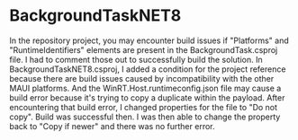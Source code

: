 # BackgroundTaskNET8

In the repository project, you may encounter build issues if "Platforms" and "RuntimeIdentifiers" elements are present in the BackgroundTask.csproj file.  I had to comment those out to successfully build the solution.  In BackgroundTaskNET8.csproj, I added a condition for the project reference because there are build issues caused by incompatibility with the other MAUI platforms.  And the WinRT.Host.runtimeconfig.json file may cause a build error because it's trying to copy a duplicate within the payload.  After encountering that build error, I changed properties for the file to "Do not copy".  Build was successful then.  I was then able to change the property back to "Copy if newer" and there was no further error.

